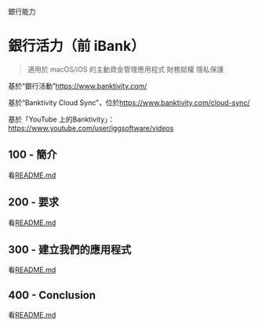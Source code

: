 銀行能力

# 銀行活力（前 iBank）

> 適用於 macOS/iOS 的主動資金管理應用程式
> 財務賦權
> 隱私保護

基於“銀行活動”<https://www.banktivity.com/>

基於“Banktivity Cloud Sync”，位於<https://www.banktivity.com/cloud-sync/>

基於「YouTube 上的Banktivity」：<https://www.youtube.com/user/iggsoftware/videos>

## 100 - 簡介

看[README.md](./100/README.md)

## 200 - 要求

看[README.md](./200/README.md)

## 300 - 建立我們的應用程式

看[README.md](./300/README.md)

## 400 - Conclusion

看[README.md](./400/README.md)
